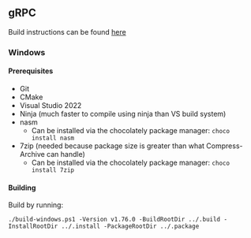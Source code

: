 ## gRPC

Build instructions can be found [here](https://github.com/grpc/grpc/blob/master/BUILDING.md)

### Windows

#### Prerequisites

- Git
- CMake
- Visual Studio 2022
- Ninja (much faster to compile using ninja than VS build system)
- nasm
  - Can be installed via the chocolately package manager: `choco install nasm`
- 7zip (needed because package size is greater than what Compress-Archive can handle)
  - Can be installed via the chocolately package manager: `choco install 7zip`

#### Building

Build by running:

`./build-windows.ps1 -Version v1.76.0 -BuildRootDir ../.build -InstallRootDir ../.install -PackageRootDir ../.package`
